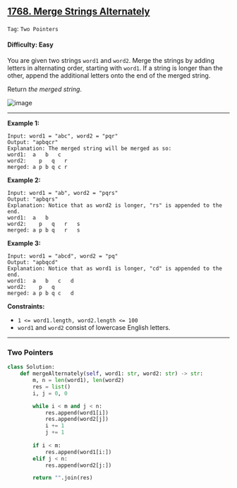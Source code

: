 ## [1768. Merge Strings Alternately](https://leetcode.com/problems/merge-strings-alternately/)

```Tag```: ```Two Pointers```

#### Difficulty: Easy

You are given two strings ```word1``` and ```word2```. Merge the strings by adding letters in alternating order, starting with ```word1```. If a string is longer than the other, append the additional letters onto the end of the merged string.

Return _the merged string_.

![image](https://user-images.githubusercontent.com/35042430/232670032-0cce1aa5-b1e3-4024-bc37-f97f9b564f1f.png)

---

__Example 1:__
```
Input: word1 = "abc", word2 = "pqr"
Output: "apbqcr"
Explanation: The merged string will be merged as so:
word1:  a   b   c
word2:    p   q   r
merged: a p b q c r
```

__Example 2:__
```
Input: word1 = "ab", word2 = "pqrs"
Output: "apbqrs"
Explanation: Notice that as word2 is longer, "rs" is appended to the end.
word1:  a   b 
word2:    p   q   r   s
merged: a p b q   r   s
```

__Example 3:__
```
Input: word1 = "abcd", word2 = "pq"
Output: "apbqcd"
Explanation: Notice that as word1 is longer, "cd" is appended to the end.
word1:  a   b   c   d
word2:    p   q 
merged: a p b q c   d
```

__Constraints:__

- ```1 <= word1.length, word2.length <= 100```
- ```word1``` and ```word2``` consist of lowercase English letters.

---

### Two Pointers

```Python
class Solution:
    def mergeAlternately(self, word1: str, word2: str) -> str:
        m, n = len(word1), len(word2)
        res = list()
        i, j = 0, 0

        while i < m and j < n:
            res.append(word1[i])
            res.append(word2[j])
            i += 1
            j += 1
        
        if i < m:
            res.append(word1[i:])
        elif j < n:
            res.append(word2[j:])

        return "".join(res)
```
